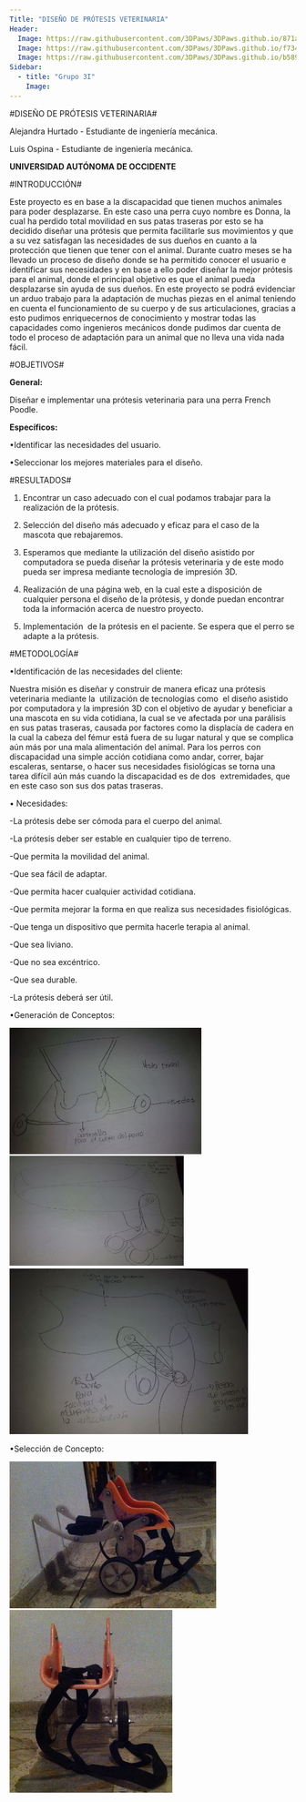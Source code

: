 ```yaml
---
Title: "DISEÑO DE PRÓTESIS VETERINARIA"
Header:
  Image: https://raw.githubusercontent.com/3DPaws/3DPaws.github.io/871a62215b97a76eb34d5f3ced510e26a41aeed6/images/dat3.JPG
  Image: https://raw.githubusercontent.com/3DPaws/3DPaws.github.io/f734c1f75f91eee8c52667694cb18a586f264950/images/da1.JPG
  Image: https://raw.githubusercontent.com/3DPaws/3DPaws.github.io/b58997009ee3343f70c674beefe59186eb0d9596/images/dat4.JPG
Sidebar:
  - title: "Grupo 3I"
    Image: 
---
```


#DISEÑO DE PRÓTESIS VETERINARIA#

Alejandra Hurtado - Estudiante de ingeniería mecánica.

Luis Ospina - Estudiante de ingeniería mecánica.

**UNIVERSIDAD AUTÓNOMA DE OCCIDENTE**

#INTRODUCCIÓN#

Este proyecto es en base a la discapacidad que tienen muchos animales para poder desplazarse. En este caso una perra cuyo nombre es Donna, la cual ha perdido total movilidad en sus patas traseras por esto se ha decidido diseñar una prótesis que permita facilitarle sus movimientos y que a su vez satisfagan las necesidades de sus dueños en cuanto a la protección que tienen que tener con el animal. Durante cuatro meses se ha llevado un proceso de diseño donde se ha permitido conocer el usuario e identificar sus necesidades y en base a ello poder diseñar la mejor prótesis para el animal, donde el principal objetivo es que el animal pueda desplazarse sin ayuda de sus dueños. En este proyecto se podrá evidenciar un arduo trabajo para la adaptación de muchas piezas en el animal teniendo en cuenta el funcionamiento de su cuerpo y de sus articulaciones, gracias a esto pudimos enriquecernos de conocimiento y mostrar todas las capacidades como ingenieros mecánicos donde pudimos dar cuenta de todo el proceso de adaptación para un animal que no lleva una vida nada fácil.

#OBJETIVOS#

**General:** 

Diseñar e implementar una prótesis veterinaria para una perra French Poodle.

**Específicos:**

•Identificar las necesidades del usuario.

•Seleccionar los mejores materiales para el diseño.

#RESULTADOS#

1. Encontrar un caso adecuado con el cual podamos trabajar para la realización de la prótesis.

2. Selección del diseño más adecuado y eficaz para el caso de la mascota que rebajaremos.

3. Esperamos que mediante la utilización del diseño asistido por computadora se pueda diseñar la prótesis veterinaria y de este modo pueda ser impresa mediante tecnología de impresión 3D.

4. Realización de una página web, en la cual este a disposición de cualquier persona el diseño de la prótesis, y donde puedan encontrar toda la información acerca de nuestro proyecto.   

5. Implementación  de la prótesis en el paciente. Se espera que el perro se adapte a la prótesis.

#METODOLOGÍA#

•Identificación de las necesidades del cliente:

Nuestra misión es diseñar y construir de manera eficaz una prótesis veterinaria mediante la  utilización de tecnologías como  el diseño asistido por computadora y la impresión 3D con el objetivo de ayudar y beneficiar a una mascota en su vida cotidiana, la cual se ve afectada por una parálisis en sus patas traseras, causada por factores como la displacía de cadera en la cual la cabeza del fémur está fuera de su lugar natural y que se complica aún más por una mala alimentación del animal. Para los perros con discapacidad una simple acción cotidiana como andar, correr, bajar escaleras, sentarse, o hacer sus necesidades fisiológicas se torna una tarea difícil aún más cuando la discapacidad es de dos  extremidades, que en este caso son sus dos patas traseras.

• Necesidades:

 -La prótesis debe ser cómoda para el cuerpo del animal.

 -La prótesis deber ser estable en cualquier tipo de terreno.

 -Que permita la movilidad del animal.

 -Que sea fácil de adaptar.

 -Que permita hacer cualquier actividad cotidiana.

 -Que permita mejorar la forma en que realiza sus necesidades fisiológicas.

 -Que tenga un dispositivo que permita hacerle terapia al animal.

 -Que sea liviano.

 -Que no sea excéntrico.

 -Que sea durable.

 -La prótesis deberá ser útil.

•Generación de Conceptos:

![Alternativa1](https://raw.githubusercontent.com/3DPaws/3DPaws.github.io/ea0f732bc25c7671e873cd969e02c5b528debf36/images/111.JPG)
![Alternativa2](https://raw.githubusercontent.com/3DPaws/3DPaws.github.io/d6eac99fc3a9fdf22e7aed0d7867050a93f241ac/images/222.JPG)
![Alternativa3](https://github.com/3DPaws/3DPaws.github.io/blob/master/images/333.JPG?raw=true)

•Selección de Concepto:

![AlternativaFinal](https://raw.githubusercontent.com/3DPaws/3DPaws.github.io/4185936f2a5feafb6d0b4b177398e9e7074c3532/images/fifinal.JPG)
![AlternativaFinal](https://raw.githubusercontent.com/3DPaws/3DPaws.github.io/e31fe941d754172310d71ae31a4bc6aa19a950ce/images/final2%2B.JPG)

